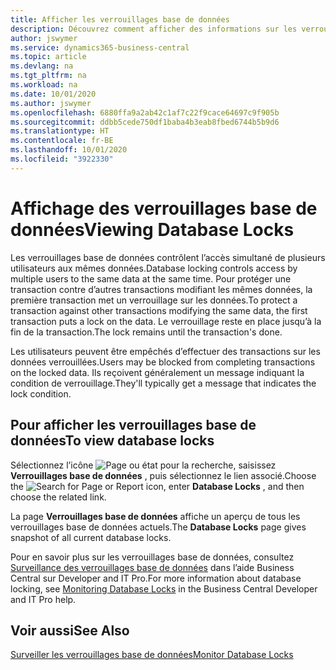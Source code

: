 ```yaml
---
title: Afficher les verrouillages base de données
description: Découvrez comment afficher des informations sur les verrouillages de base de données directement depuis l’interface client de Business Central.
author: jswymer
ms.service: dynamics365-business-central
ms.topic: article
ms.devlang: na
ms.tgt_pltfrm: na
ms.workload: na
ms.date: 10/01/2020
ms.author: jswymer
ms.openlocfilehash: 6880ffa9a2ab42c1af7c22f9cace64697c9f905b
ms.sourcegitcommit: ddbb5cede750df1baba4b3eab8fbed6744b5b9d6
ms.translationtype: HT
ms.contentlocale: fr-BE
ms.lasthandoff: 10/01/2020
ms.locfileid: "3922330"
---
```

# <a name="viewing-database-locks"></a><span data-ttu-id="e24c8-103">Affichage des verrouillages base de données</span><span class="sxs-lookup"><span data-stu-id="e24c8-103">Viewing Database Locks</span></span>

<span data-ttu-id="e24c8-104">Les verrouillages base de données contrôlent l’accès simultané de plusieurs utilisateurs aux mêmes données.</span><span class="sxs-lookup"><span data-stu-id="e24c8-104">Database locking controls access by multiple users to the same data at the same time.</span></span> <span data-ttu-id="e24c8-105">Pour protéger une transaction contre d’autres transactions modifiant les mêmes données, la première transaction met un verrouillage sur les données.</span><span class="sxs-lookup"><span data-stu-id="e24c8-105">To protect a transaction against other transactions modifying the same data, the first transaction puts a lock on the data.</span></span> <span data-ttu-id="e24c8-106">Le verrouillage reste en place jusqu’à la fin de la transaction.</span><span class="sxs-lookup"><span data-stu-id="e24c8-106">The lock remains until the transaction's done.</span></span>

<span data-ttu-id="e24c8-107">Les utilisateurs peuvent être empêchés d’effectuer des transactions sur les données verrouillées.</span><span class="sxs-lookup"><span data-stu-id="e24c8-107">Users may be blocked from completing transactions on the locked data.</span></span> <span data-ttu-id="e24c8-108">Ils reçoivent généralement un message indiquant la condition de verrouillage.</span><span class="sxs-lookup"><span data-stu-id="e24c8-108">They'll typically get a message that indicates the lock condition.</span></span>

## <a name="to-view-database-locks"></a><span data-ttu-id="e24c8-109">Pour afficher les verrouillages base de données</span><span class="sxs-lookup"><span data-stu-id="e24c8-109">To view database locks</span></span>

<span data-ttu-id="e24c8-110">Sélectionnez l’icône ![Page ou état pour la recherche](media/ui-search/search_small.png "Icône Page ou état pour la recherche"), saisissez **Verrouillages base de données** , puis sélectionnez le lien associé.</span><span class="sxs-lookup"><span data-stu-id="e24c8-110">Choose the ![Search for Page or Report](media/ui-search/search_small.png "Search for Page or Report icon") icon, enter **Database Locks** , and then choose the related link.</span></span>

<span data-ttu-id="e24c8-111">La page **Verrouillages base de données** affiche un aperçu de tous les verrouillages base de données actuels.</span><span class="sxs-lookup"><span data-stu-id="e24c8-111">The **Database Locks** page gives snapshot of all current database locks.</span></span>

<span data-ttu-id="e24c8-112">Pour en savoir plus sur les verrouillages base de données, consultez [Surveillance des verrouillages base de données](/dynamics365/business-central/dev-itpro/administration/monitor-database-locks) dans l’aide Business Central sur Developer and IT Pro.</span><span class="sxs-lookup"><span data-stu-id="e24c8-112">For more information about database locking, see [Monitoring Database Locks](/dynamics365/business-central/dev-itpro/administration/monitor-database-locks) in the Business Central Developer and IT Pro help.</span></span>

## <a name="see-also"></a><span data-ttu-id="e24c8-113">Voir aussi</span><span class="sxs-lookup"><span data-stu-id="e24c8-113">See Also</span></span>

[<span data-ttu-id="e24c8-114">Surveiller les verrouillages base de données</span><span class="sxs-lookup"><span data-stu-id="e24c8-114">Monitor Database Locks</span></span>](/dynamics365/business-central/dev-itpro/administration/monitor-database-locks) 
